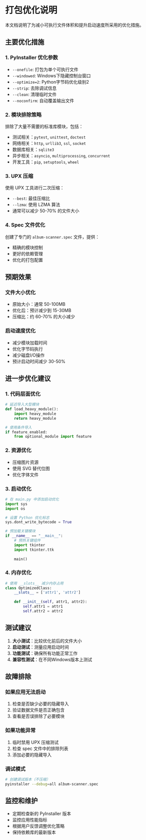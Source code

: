 # 打包优化说明

本文档说明了为减小可执行文件体积和提升启动速度所采用的优化措施。

## 主要优化措施

### 1. PyInstaller 优化参数

- `--onefile`: 打包为单个可执行文件
- `--windowed`: Windows下隐藏控制台窗口
- `--optimize=2`: Python字节码优化级别2
- `--strip`: 去除调试信息
- `--clean`: 清理临时文件
- `--noconfirm`: 自动覆盖输出文件

### 2. 模块排除策略

排除了大量不需要的标准库模块，包括：
- 测试相关：`pytest`, `unittest`, `doctest`
- 网络相关：`http`, `urllib3`, `ssl`, `socket`
- 数据库相关：`sqlite3`
- 异步相关：`asyncio`, `multiprocessing`, `concurrent`
- 开发工具：`pip`, `setuptools`, `wheel`

### 3. UPX 压缩

使用 UPX 工具进行二次压缩：
- `--best`: 最佳压缩比
- `--lzma`: 使用 LZMA 算法
- 通常可以减少 50-70% 的文件大小

### 4. Spec 文件优化

创建了专门的 `album-scanner.spec` 文件，提供：
- 精确的模块控制
- 更好的依赖管理
- 优化的打包配置

## 预期效果

### 文件大小优化
- 原始大小：通常 50-100MB
- 优化后：预计减少到 15-30MB
- 压缩比：约 60-70% 的大小减少

### 启动速度优化
- 减少模块加载时间
- 优化字节码执行
- 减少磁盘I/O操作
- 预计启动时间减少 30-50%

## 进一步优化建议

### 1. 代码层面优化

```python
# 延迟导入大型模块
def load_heavy_module():
    import heavy_module
    return heavy_module

# 使用条件导入
if feature_enabled:
    from optional_module import feature
```

### 2. 资源优化

- 压缩图片资源
- 使用 SVG 替代位图
- 优化字体文件

### 3. 启动优化

```python
# 在 main.py 中添加启动优化
import sys
import os

# 设置 Python 优化标志
sys.dont_write_bytecode = True

# 预加载关键模块
if __name__ == "__main__":
    # 预热关键组件
    import tkinter
    import tkinter.ttk
    
    main()
```

### 4. 内存优化

```python
# 使用 __slots__ 减少内存占用
class OptimizedClass:
    __slots__ = ['attr1', 'attr2']
    
    def __init__(self, attr1, attr2):
        self.attr1 = attr1
        self.attr2 = attr2
```

## 测试建议

1. **大小测试**：比较优化前后的文件大小
2. **启动测试**：测量应用启动时间
3. **功能测试**：确保所有功能正常工作
4. **兼容性测试**：在不同Windows版本上测试

## 故障排除

### 如果应用无法启动

1. 检查是否缺少必要的隐藏导入
2. 验证数据文件是否正确包含
3. 查看是否误排除了必要模块

### 如果功能异常

1. 临时禁用 UPX 压缩测试
2. 检查 spec 文件中的排除列表
3. 添加必要的隐藏导入

### 调试模式

```bash
# 创建调试版本（不压缩）
pyinstaller --debug=all album-scanner.spec
```

## 监控和维护

- 定期检查新的 PyInstaller 版本
- 监控应用性能指标
- 根据用户反馈调整优化策略
- 保持依赖库的最新版本